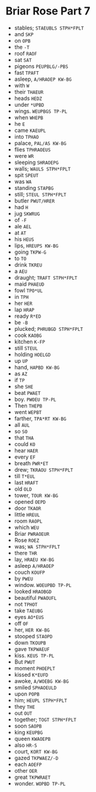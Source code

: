 # Briar Rose Part 7

* stables; `STAEUBLS STPH*FPLT`
* and `SKP`
* on `OPB`
* the `-T`
* roof `RAOF`
* sat `SAT`
* pigeons `PEUPBLG/-PBS`
* fast `TPAFT`
* asleep, `A/HRAOEP KW-BG`
* with `W`
* their `THAEUR`
* heads `HEDZ`
* under `*UPBD`
* wings. `WEUPBGS TP-PL`
* when `WHEPB`
* he `E`
* came `KAEUPL`
* into `TPHAO`
* palace, `PAL/AS KW-BG`
* flies `TPHRAOEUS`
* were `WR`
* sleeping `SHRAOEPG`
* walls; `WAULS STPH*FPLT`
* spit `SPEUT`
* was `WA`
* standing `STAPBG`
* still; `STEUL STPH*FPLT`
* butler `PWUT/HRER`
* had `H`
* jug `SKWRUG`
* of `-F`
* ale `AEL`
* at `AT`
* his `HEUS`
* lips, `HREUPS KW-BG`
* going `TKPW-G`
* to `TO`
* drink `TKREU`
* a `AEU`
* draught; `TRAFT STPH*FPLT`
* maid `PHAEUD`
* fowl `TPO*UL`
* in `TPH`
* her `HER`
* lap `HRAP`
* ready `R*ED`
* be `-B`
* plucked; `PHRUBGD STPH*FPLT`
* cook `KAOBG`
* kitchen `K-FP`
* still `STEUL`
* holding `HOELGD`
* up `UP`
* hand, `HAPBD KW-BG`
* as `AZ`
* if `TP`
* she `SHE`
* beat `PWAET`
* boy. `PWOEU TP-PL`
* Then `THEPB`
* went `WEPBT`
* farther, `TPA*RT KW-BG`
* all `AUL`
* so `SO`
* that `THA`
* could `KO`
* hear `HAER`
* every `EF`
* breath `PWR*ET`
* drew; `TKRAOU STPH*FPLT`
* till `T*EUL`
* last `HRAFT`
* old `OLD`
* tower, `TOUR KW-BG`
* opened `OEPD`
* door `TKAOR`
* little `HREUL`
* room `RAOPL`
* which `WEU`
* Briar `PWRAOEUR`
* Rose `ROEZ`
* was; `WA STPH*FPLT`
* there `THR`
* lay, `HRAEU KW-BG`
* asleep `A/HRAOEP`
* couch `KOUFP`
* by `PWEU`
* window. `WOEUPBD TP-PL`
* looked `HRAOBGD`
* beautiful `PWAOUFL`
* not `TPHOT`
* take `TAEUBG`
* eyes `AO*EUS`
* off `OF`
* her, `HER KW-BG`
* stooped `STAOPD`
* down `TKOUPB`
* gave `TKPWAEUF`
* kiss. `KEUS TP-PL`
* But `PWUT`
* moment `PHOEPLT`
* kissed `K*EUFD`
* awoke, `A/WOEBG KW-BG`
* smiled `SPHAOEULD`
* upon `POPB`
* him; `HEUPL STPH*FPLT`
* they `THE`
* out `OUT`
* together; `TOGT STPH*FPLT`
* soon `SAOPB`
* king `KEUPBG`
* queen `KWAOEPB`
* also `HR-S`
* court, `KORT KW-BG`
* gazed `TKPWAEZ/-D`
* each `AOEFP`
* other `OER`
* great `TKPWRAET`
* wonder. `WOPBD TP-PL`
